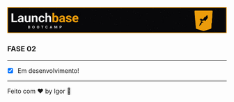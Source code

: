<a href="#">
  <img alt="LaunchBase" src="../.github/logo.jpg"/>
</a>

### **FASE 02**

---

- [x] Em desenvolvimento!

---

Feito com ❤ by Igor 🖖